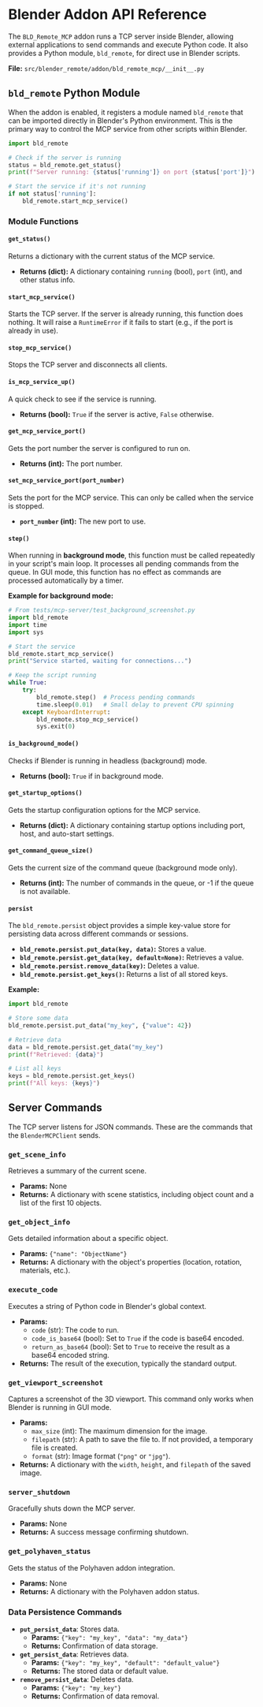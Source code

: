 # Blender Addon API Reference

The `BLD_Remote_MCP` addon runs a TCP server inside Blender, allowing external applications to send commands and execute Python code. It also provides a Python module, `bld_remote`, for direct use in Blender scripts.

**File:** `src/blender_remote/addon/bld_remote_mcp/__init__.py`

## `bld_remote` Python Module

When the addon is enabled, it registers a module named `bld_remote` that can be imported directly in Blender's Python environment. This is the primary way to control the MCP service from other scripts within Blender.

```python
import bld_remote

# Check if the server is running
status = bld_remote.get_status()
print(f"Server running: {status['running']} on port {status['port']}")

# Start the service if it's not running
if not status['running']:
    bld_remote.start_mcp_service()
```

### Module Functions

#### `get_status()`
Returns a dictionary with the current status of the MCP service.

- **Returns (dict):** A dictionary containing `running` (bool), `port` (int), and other status info.

#### `start_mcp_service()`
Starts the TCP server. If the server is already running, this function does nothing. It will raise a `RuntimeError` if it fails to start (e.g., if the port is already in use).

#### `stop_mcp_service()`
Stops the TCP server and disconnects all clients.

#### `is_mcp_service_up()`
A quick check to see if the service is running.

- **Returns (bool):** `True` if the server is active, `False` otherwise.

#### `get_mcp_service_port()`
Gets the port number the server is configured to run on.

- **Returns (int):** The port number.

#### `set_mcp_service_port(port_number)`
Sets the port for the MCP service. This can only be called when the service is stopped.

- **`port_number` (int):** The new port to use.

#### `step()`
When running in **background mode**, this function must be called repeatedly in your script's main loop. It processes all pending commands from the queue. In GUI mode, this function has no effect as commands are processed automatically by a timer.

**Example for background mode:**
```python
# From tests/mcp-server/test_background_screenshot.py
import bld_remote
import time
import sys

# Start the service
bld_remote.start_mcp_service()
print("Service started, waiting for connections...")

# Keep the script running
while True:
    try:
        bld_remote.step()  # Process pending commands
        time.sleep(0.01)   # Small delay to prevent CPU spinning
    except KeyboardInterrupt:
        bld_remote.stop_mcp_service()
        sys.exit(0)
```

#### `is_background_mode()`
Checks if Blender is running in headless (background) mode.

- **Returns (bool):** `True` if in background mode.

#### `get_startup_options()`
Gets the startup configuration options for the MCP service.

- **Returns (dict):** A dictionary containing startup options including port, host, and auto-start settings.

#### `get_command_queue_size()`
Gets the current size of the command queue (background mode only).

- **Returns (int):** The number of commands in the queue, or -1 if the queue is not available.

#### `persist`
The `bld_remote.persist` object provides a simple key-value store for persisting data across different commands or sessions.

- **`bld_remote.persist.put_data(key, data)`:** Stores a value.
- **`bld_remote.persist.get_data(key, default=None)`:** Retrieves a value.
- **`bld_remote.persist.remove_data(key)`:** Deletes a value.
- **`bld_remote.persist.get_keys()`:** Returns a list of all stored keys.

**Example:**
```python
import bld_remote

# Store some data
bld_remote.persist.put_data("my_key", {"value": 42})

# Retrieve data
data = bld_remote.persist.get_data("my_key")
print(f"Retrieved: {data}")

# List all keys
keys = bld_remote.persist.get_keys()
print(f"All keys: {keys}")
```

## Server Commands

The TCP server listens for JSON commands. These are the commands that the `BlenderMCPClient` sends.

### `get_scene_info`
Retrieves a summary of the current scene.

- **Params:** None
- **Returns:** A dictionary with scene statistics, including object count and a list of the first 10 objects.

### `get_object_info`
Gets detailed information about a specific object.

- **Params:** `{"name": "ObjectName"}`
- **Returns:** A dictionary with the object's properties (location, rotation, materials, etc.).

### `execute_code`
Executes a string of Python code in Blender's global context.

- **Params:**
    - `code` (str): The code to run.
    - `code_is_base64` (bool): Set to `True` if the code is base64 encoded.
    - `return_as_base64` (bool): Set to `True` to receive the result as a base64 encoded string.
- **Returns:** The result of the execution, typically the standard output.

### `get_viewport_screenshot`
Captures a screenshot of the 3D viewport. This command only works when Blender is running in GUI mode.

- **Params:**
    - `max_size` (int): The maximum dimension for the image.
    - `filepath` (str): A path to save the file to. If not provided, a temporary file is created.
    - `format` (str): Image format (`"png"` or `"jpg"`).
- **Returns:** A dictionary with the `width`, `height`, and `filepath` of the saved image.

### `server_shutdown`
Gracefully shuts down the MCP server.

- **Params:** None
- **Returns:** A success message confirming shutdown.

### `get_polyhaven_status`
Gets the status of the Polyhaven addon integration.

- **Params:** None  
- **Returns:** A dictionary with the Polyhaven addon status.

### Data Persistence Commands

- **`put_persist_data`**: Stores data.
  - **Params:** `{"key": "my_key", "data": "my_data"}`
  - **Returns:** Confirmation of data storage.
- **`get_persist_data`**: Retrieves data.
  - **Params:** `{"key": "my_key", "default": "default_value"}`
  - **Returns:** The stored data or default value.
- **`remove_persist_data`**: Deletes data.
  - **Params:** `{"key": "my_key"}`
  - **Returns:** Confirmation of data removal.
